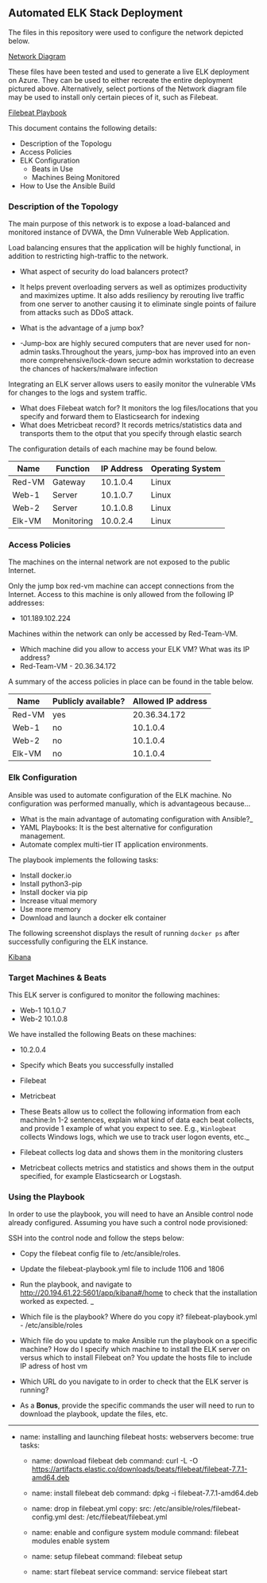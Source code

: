## Automated ELK Stack Deployment

The files in this repository were used to configure the network depicted below.

[Network Diagram](https://github.com/SerhatK1/Serhat-Cyber/blob/main/Diagram/NetworkDiagram.PNG)

These files have been tested and used to generate a live ELK deployment on Azure. They can be used to either recreate the entire deployment pictured above. Alternatively, select portions of the Network diagram file may be used to install only certain pieces of it, such as Filebeat.

  [Filebeat Playbook](https://github.com/SerhatK1/Serhat-Cyber/blob/main/Ansible/filebeat-playbook.yml.txt)

This document contains the following details:
- Description of the Topologu
- Access Policies
- ELK Configuration
  - Beats in Use
  - Machines Being Monitored
- How to Use the Ansible Build


### Description of the Topology

The main purpose of this network is to expose a load-balanced and monitored instance of DVWA, the Dmn Vulnerable Web Application.

Load balancing ensures that the application will be highly functional, in addition to restricting high-traffic to the network.
 * What aspect of security do load balancers protect? 
 * It helps prevent overloading servers as well as optimizes productivity and maximizes uptime. It also adds resiliency by rerouting live traffic from one server to another causing it to eliminate single points of failure from attacks such as DDoS attack.

 * What is the advantage of a jump box?
 * -Jump-box are highly secured computers that are never used for non-admin tasks.Throughout the years, jump-box has improved into an even more comprehensive/lock-down secure admin workstation to decrease the chances of hackers/malware infection

Integrating an ELK server allows users to easily monitor the vulnerable VMs for changes to the logs and system traffic.
 * What does Filebeat watch for?
It monitors the log files/locations that you specify and forward them to Elasticsearch for indexing
 * What does Metricbeat record?
It records metrics/statistics data and transports them to the otput that you specify through elastic search

The configuration details of each machine may be found below.

| Name   | Function   | IP Address | Operating System |
|--------|------------|------------|------------------|
| Red-VM | Gateway    | 10.1.0.4   | Linux            |
| Web-1  | Server     | 10.1.0.7   | Linux            |
| Web-2  | Server     | 10.1.0.8   | Linux            |
| Elk-VM | Monitoring | 10.0.2.4   | Linux            |

### Access Policies

The machines on the internal network are not exposed to the public Internet. 

Only the jump box red-vm machine can accept connections from the Internet. Access to this machine is only allowed from the following IP addresses:
 * 101.189.102.224

Machines within the network can only be accessed by Red-Team-VM.
* Which machine did you allow to access your ELK VM? What was its IP address?
 * Red-Team-VM - 20.36.34.172

A summary of the access policies in place can be found in the table below.

| Name   | Publicly available? | Allowed IP address |
|--------|---------------------|--------------------|
| Red-VM | yes                 | 20.36.34.172       |
| Web-1  | no                  | 10.1.0.4           |
| Web-2  | no                  | 10.1.0.4           |
| Elk-VM | no                  | 10.1.0.4           |

### Elk Configuration

Ansible was used to automate configuration of the ELK machine. No configuration was performed manually, which is advantageous because...
* What is the main advantage of automating configuration with Ansible?_
 * YAML Playbooks: It is the best alternative for configuration management.
 * Automate complex multi-tier IT application environments.

The playbook implements the following tasks:
 * Install docker.io
 * Install python3-pip
 * Install docker via pip
 * Increase vitual memory
 * Use more memory
 * Download and launch a docker elk container


The following screenshot displays the result of running `docker ps` after successfully configuring the ELK instance.

[Kibana](https://github.com/SerhatK1/Serhat-Cyber/blob/main/Diagram/Kibana%20Homepage.png)

### Target Machines & Beats
This ELK server is configured to monitor the following machines:
 * Web-1 10.1.0.7
 * Web-2 10.1.0.8

We have installed the following Beats on these machines:
 * 10.2.0.4
* Specify which Beats you successfully installed
 * Filebeat
 * Metricbeat

* These Beats allow us to collect the following information from each machine:In 1-2 sentences, explain what kind of data each beat collects, and provide 1 example of what you expect to see. E.g., `Winlogbeat` collects Windows logs, which we use to track user logon events, etc._
 * Filebeat collects log data and shows them in the monitoring clusters
 * Metricbeat collects metrics and statistics and shows them in the output specified, for example Elasticsearch or Logstash.

### Using the Playbook
In order to use the playbook, you will need to have an Ansible control node already configured. Assuming you have such a control node provisioned: 

SSH into the control node and follow the steps below:
 * Copy the filebeat config file to /etc/ansible/roles.
 * Update the filebeat-playbook.yml file to include 1106 and 1806
 * Run the playbook, and navigate to http://20.194.61.22:5601/app/kibana#/home to check that the installation worked as expected.
_
 * Which file is the playbook? Where do you copy it?
filebeat-playbook.yml - /etc/ansible/roles
 * Which file do you update to make Ansible run the playbook on a specific machine? How do I specify which machine to install the ELK server on versus which to install Filebeat on?
You update the hosts file to include IP adress of host vm
 * Which URL do you navigate to in order to check that the ELK server is running?

 * As a **Bonus**, provide the specific commands the user will need to run to download the playbook, update the files, etc.

---
  - name: installing and launching filebeat
	   hosts: webservers
       become: true
       tasks:

	   - name: download filebeat deb
  	     command: curl -L -O https://artifacts.elastic.co/downloads/beats/filebeat/filebeat-7.7.1-amd64.deb

	   - name: install filebeat deb
  	     command: dpkg -i filebeat-7.7.1-amd64.deb

	   - name: drop in filebeat.yml
  	     copy:
   	       src: /etc/ansible/roles/filebeat-config.yml
   	       dest: /etc/filebeat/filebeat.yml

	   - name: enable and configure system module
  	     command: filebeat modules enable system

	   - name: setup filebeat
  	     command: filebeat setup

	   - name: start filebeat service
  	    command: service filebeat start
